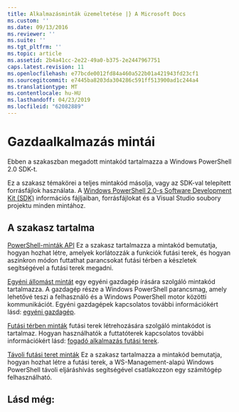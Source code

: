 ```yaml
---
title: Alkalmazásminták üzemeltetése |} A Microsoft Docs
ms.custom: ''
ms.date: 09/13/2016
ms.reviewer: ''
ms.suite: ''
ms.tgt_pltfrm: ''
ms.topic: article
ms.assetid: 2b4a41cc-2e22-49a0-b375-2e2447967751
caps.latest.revision: 11
ms.openlocfilehash: e77bcde0012fd84a460a522b01a421943fd23cf1
ms.sourcegitcommit: e7445ba8203da304286c591ff513900ad1c244a4
ms.translationtype: MT
ms.contentlocale: hu-HU
ms.lasthandoff: 04/23/2019
ms.locfileid: "62082889"
---
```

# <a name="host-application-samples"></a>Gazdaalkalmazás mintái

Ebben a szakaszban megadott mintakód tartalmazza a Windows PowerShell 2.0 SDK-t.

 Ez a szakasz témakörei a teljes mintakód másolja, vagy az SDK-val telepített forrásfájlok használata. A [Windows PowerShell 2.0-s Software Development Kit (SDK)](https://www.microsoft.com/en-us/download/details.aspx?id=2560) információs fájljaiban, forrásfájlokat és a Visual Studio soubory projektu minden mintához.

## <a name="in-this-section"></a>A szakasz tartalma

 [PowerShell-minták API](./windows-powershell-api-samples.md) Ez a szakasz tartalmazza a mintakód bemutatja, hogyan hozhat létre, amelyek korlátozzák a funkciók futási terek, és hogyan aszinkron módon futtathat parancsokat futási térben a készletek segítségével a futási terek megadni.

 [Egyéni állomást mintát](./custom-host-samples.md) egy egyéni gazdagép írására szolgáló mintakód tartalmazza. A gazdagép része a Windows PowerShell parancsmag, amely lehetővé teszi a felhasználó és a Windows PowerShell motor közötti kommunikációt. Egyéni gazdagépek kapcsolatos további információkért lásd: [egyéni gazdagép](https://msdn.microsoft.com/en-us/library/ee706563(v=vs.85).aspx).

 [Futási térben minták](./runspace-samples.md) futási terek létrehozására szolgáló mintakódot is tartalmaz. Hogyan használhatók a futtatóterek kapcsolatos további információkért lásd: [fogadó alkalmazás futási terek](https://msdn.microsoft.com/en-us/library/ee706563(v=vs.85).aspx).

 [Távoli futási teret minták](./remote-runspace-samples.md) Ez a szakasz tartalmazza a mintakód bemutatja, hogyan hozhat létre a futási terek, a WS-Management-alapú Windows PowerShell távoli eljáráshívás segítségével csatlakozzon egy számítógép felhasználható.

## <a name="see-also"></a>Lásd még:
